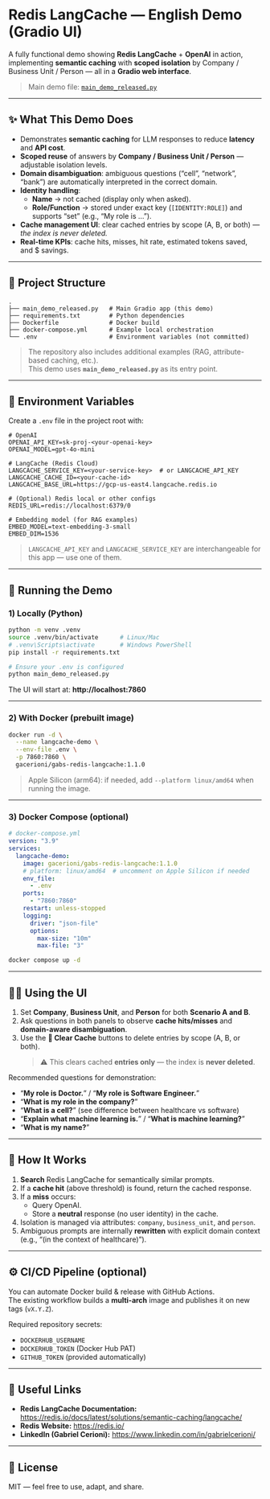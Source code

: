 # Redis LangCache — English Demo (Gradio UI)

A fully functional demo showing **Redis LangCache** + **OpenAI** in action, implementing **semantic caching** with **scoped isolation** by Company / Business Unit / Person — all in a **Gradio web interface**.

> Main demo file: [`main_demo_released.py`](https://github.com/Redislabs-Solution-Architects/redis-langcache-python-example/blob/main/main_demo_released.py)

---

## ✨ What This Demo Does

- Demonstrates **semantic caching** for LLM responses to reduce **latency** and **API cost**.  
- **Scoped reuse** of answers by **Company / Business Unit / Person** — adjustable isolation levels.  
- **Domain disambiguation**: ambiguous questions (“cell”, “network”, “bank”) are automatically interpreted in the correct domain.  
- **Identity handling**:
  - **Name** → not cached (display only when asked).  
  - **Role/Function** → stored under exact key (`[IDENTITY:ROLE]`) and supports “set” (e.g., “My role is …”).  
- **Cache management UI**: clear cached entries by scope (A, B, or both) — *the index is never deleted.*  
- **Real-time KPIs**: cache hits, misses, hit rate, estimated tokens saved, and $ savings.

---

## 📁 Project Structure

```
.
├── main_demo_released.py   # Main Gradio app (this demo)
├── requirements.txt        # Python dependencies
├── Dockerfile              # Docker build
├── docker-compose.yml      # Example local orchestration
└── .env                    # Environment variables (not committed)
```

> The repository also includes additional examples (RAG, attribute-based caching, etc.).  
> This demo uses **`main_demo_released.py`** as its entry point.

---

## 🔐 Environment Variables

Create a `.env` file in the project root with:

```env
# OpenAI
OPENAI_API_KEY=sk-proj-<your-openai-key>
OPENAI_MODEL=gpt-4o-mini

# LangCache (Redis Cloud)
LANGCACHE_SERVICE_KEY=<your-service-key>  # or LANGCACHE_API_KEY
LANGCACHE_CACHE_ID=<your-cache-id>
LANGCACHE_BASE_URL=https://gcp-us-east4.langcache.redis.io

# (Optional) Redis local or other configs
REDIS_URL=redis://localhost:6379/0

# Embedding model (for RAG examples)
EMBED_MODEL=text-embedding-3-small
EMBED_DIM=1536
```

> `LANGCACHE_API_KEY` and `LANGCACHE_SERVICE_KEY` are interchangeable for this app — use one of them.

---

## 🚀 Running the Demo

### 1) Locally (Python)

```bash
python -m venv .venv
source .venv/bin/activate      # Linux/Mac
# .venv\Scripts\activate       # Windows PowerShell
pip install -r requirements.txt

# Ensure your .env is configured
python main_demo_released.py
```

The UI will start at: **http://localhost:7860**

---

### 2) With Docker (prebuilt image)

```bash
docker run -d \
  --name langcache-demo \
  --env-file .env \
  -p 7860:7860 \
  gacerioni/gabs-redis-langcache:1.1.0
```

> Apple Silicon (arm64): if needed, add `--platform linux/amd64` when running the image.

---

### 3) Docker Compose (optional)

```yaml
# docker-compose.yml
version: "3.9"
services:
  langcache-demo:
    image: gacerioni/gabs-redis-langcache:1.1.0
    # platform: linux/amd64  # uncomment on Apple Silicon if needed
    env_file:
      - .env
    ports:
      - "7860:7860"
    restart: unless-stopped
    logging:
      driver: "json-file"
      options:
        max-size: "10m"
        max-file: "3"
```

```bash
docker compose up -d
```

---

## 🧑‍💻 Using the UI

1. Set **Company**, **Business Unit**, and **Person** for both **Scenario A and B**.  
2. Ask questions in both panels to observe **cache hits/misses** and **domain-aware disambiguation**.  
3. Use the **🧹 Clear Cache** buttons to delete entries by scope (A, B, or both).  
   > ⚠️ This clears cached **entries only** — the index is **never deleted**.

Recommended questions for demonstration:

- “**My role is Doctor.**” / “**My role is Software Engineer.**”  
- “**What is my role in the company?**”  
- “**What is a cell?**” (see difference between healthcare vs software)  
- “**Explain what machine learning is.**” / “**What is machine learning?**”  
- “**What is my name?**”  

---

## 🧠 How It Works

1. **Search** Redis LangCache for semantically similar prompts.  
2. If a **cache hit** (above threshold) is found, return the cached response.  
3. If a **miss** occurs:  
   - Query OpenAI.  
   - Store a **neutral** response (no user identity) in the cache.  
4. Isolation is managed via attributes: `company`, `business_unit`, and `person`.  
5. Ambiguous prompts are internally **rewritten** with explicit domain context (e.g., “(in the context of healthcare)”).

---

## ⚙️ CI/CD Pipeline (optional)

You can automate Docker build & release with GitHub Actions.  
The existing workflow builds a **multi-arch** image and publishes it on new tags (`vX.Y.Z`).

Required repository secrets:
- `DOCKERHUB_USERNAME`
- `DOCKERHUB_TOKEN` (Docker Hub PAT)
- `GITHUB_TOKEN` (provided automatically)

---

## 🔗 Useful Links

- **Redis LangCache Documentation:** https://redis.io/docs/latest/solutions/semantic-caching/langcache/  
- **Redis Website:** https://redis.io/  
- **LinkedIn (Gabriel Cerioni):** https://www.linkedin.com/in/gabrielcerioni/

---

## 📜 License

MIT — feel free to use, adapt, and share.
